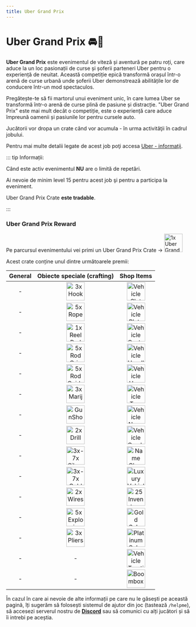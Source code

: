```yaml
---
title: Uber Grand Prix
---
```


# Uber Grand Prix 🚘💸

**Uber Grand Prix** este evenimentul de viteză și aventură pe patru roți, care aduce la un loc pasionații de curse și șoferii parteneri Uber pentru o experiență de neuitat. Această competiție epică transformă orașul într-o arenă de curse urbană unde șoferii Uber demonstrează abilitățile lor de conducere într-un mod spectaculos.

Pregătește-te să fii martorul unui eveniment unic, în care lumea Uber se transformă într-o arenă de curse plină de pasiune și distracție. "Uber Grand Prix" este mai mult decât o competiție, este o experiență care aduce împreună oamenii și pasiunile lor pentru cursele auto.

Jucătorii vor dropa un crate când vor acumula <Dinero :amount="390" /> - <Dinero :amount="550" /> în urma activităţii în cadrul jobului.

Pentru mai multe detalii legate de acest job poţi accesa [Uber - informaţii](../jobs/uber.md).

::: tip Informații:

Când este activ evenimentul **NU** are o limită de repetări.

Ai nevoie de minim level 15 pentru acest job şi pentru a participa la eveniment.

Uber Grand Prix Crate **este tradable**.

:::

### Uber Grand Prix Reward

Pe parcursul evenimentului vei primi un Uber Grand Prix Crate ->  <Image src="https://i.imgur.com/OhdtMHo.png" alt="1x Uber Grand Prix Crate" width="50" label="1x Uber Grand Prix Crate" />

Acest crate conține unul dintre următoarele premii:

| General | Obiecte speciale (crafting) | Shop Items |
| :-: | :-: | :-: |
| <Dinero :amount="1500" /> - <Dinero :amount="3200" /> | <Image src="https://i.imgur.com/Nts90lm.png" alt="3x Hook" width="50" label="3x Hook" /> | <Image src="https://i.imgur.com/5lCArfs.png" alt="Vehicle Slot" width="50" label="Vehicle Slot" /> |
| <Gold :amount='15' /> - <Gold :amount='150' /> | <Image src="https://i.imgur.com/sADBSSH.png" alt="5x Rope" width="50" label="5x Rope" /> | <Image src="https://i.imgur.com/UV4bXUr.png" alt="Vehicle Plate Ticket" width="50" label="Vehicle Plate Ticket" /> | 
| - | <Image src="https://i.imgur.com/6maDBiv.png" alt="1x Reel Rod" width="50" label="1x Reel Rod" /> | <Image src="https://i.imgur.com/HDc8Xiu.png" alt="Vehicle Custom Color Ticket" width="50" label="Vehicle Custom Color Ticket" /> | 
| - | <Image src="https://i.imgur.com/bfXWq32.png" alt="5x Rod Grip" width="50" label="5x Rod Grip" /> | <Image src="https://i.imgur.com/9UMVP5j.png" alt="Vehicle Headlights Ticket" width="50" label="Vehicle Headlights Ticket" /> | 
| - | <Image src="https://i.imgur.com/LAGg1qn.png" alt="5x Rod Guide" width="50" label="5x Rod Guide" /> | <Image src="https://i.imgur.com/N5pWdGf.png" alt="Vehicle Horn Ticket" width="50" label="Vehicle Horn Ticket" /> | 
| - | <Image src="https://i.imgur.com/5BvJkhB.png" alt="3x Marijuana Joint" width="50" label="3x Marijuana Joint" /> | <Image src="https://i.imgur.com/ouDnrjG.png" alt="Vehicle Tyre Smoke Ticket" width="50" label="Vehicle Tyre Smoke Ticket" /> |  
| - | <Image src="https://i.imgur.com/vPxrMab.png" alt="GunShop Pistol" width="50" label="GunShop Pistol" /> | <Image src="https://i.imgur.com/OmDEdB1.png" alt="Vehicle Neon Ticket" width="50" label="Vehicle Neon Ticket" /> | 
| - | <Image src="https://i.imgur.com/oXVperm.png" alt="2x Drill" width="50" label="2x Drill" /> | <Image src="https://i.imgur.com/aKap4HO.png" alt="Vehicle Camber Ticket" width="50" label="Vehicle Camber Ticket" /> | |
| - | <Image src="https://i.imgur.com/QGMslrk.png" alt="3x-7x Silver Bar" width="50" label="3x-7x Silver Bar" /> | <Image src="https://i.imgur.com/agE3E2g.png" alt="Name Change Ticket" width="50" label="Name Change Ticket" /> | |
| - | <Image src="https://i.imgur.com/JNbL1OR.png" alt="3x-7x Gold Bar" width="50" label="3x-7x Gold Bar" /> | <Image src="https://i.imgur.com/5lCArfs.png" alt="Luxury Vehicle Ticket" width="50" label="Luxury Vehicle Ticket" /> | |
| - | <Image src="https://i.imgur.com/C6Pj7yU.png" alt="2x Wires" width="50" label="2x Wires" /> | <Image src="https://i.imgur.com/xu36tbx.png" alt="25 Inventory Slots Ticket" width="50" label="25 Inventory Slots Ticket" /> | |
| - | <Image src="https://i.imgur.com/BijpevO.png" alt="5x Explosive" width="50" label="5x Explosive" /> | <Image src="https://i.imgur.com/mJQezl6.png" alt="Gold Subscription Ticket 1 Month" width="50" label="Gold Subscription Ticket 1 Month" /> | |
| - | <Image src="https://i.imgur.com/TGIAVQa.png" alt="3x Pliers" width="50" label="3x Pliers" /> | <Image src="https://i.imgur.com/AoMGcL9.png" alt="Platinum Subscription Ticket 1 Month" width="50" label="Platinum Subscription Ticket 1 Month" /> |
| - | - | <Image src="https://i.imgur.com/DYpCVQX.png" alt="Vehicle Traction Control Ticket" width="50" label="Vehicle Traction Control Ticket" /> | <Image src="https://i.imgur.com/DYpCVQX.png" alt="Vehicle Traction Control Ticket" width="50" label="Vehicle Traction Control Ticket"
| - | - | <Image src="https://i.imgur.com/6Dl1QjM.png" alt="Boombox" width="50" label="Boombox" /> |



În cazul în care ai nevoie de alte informații pe care nu le găsești pe această pagină, îți sugerăm să folosești sistemul de ajutor din joc (tastează `/helpme`), să accesezi serverul nostru de [**Discord**](https://liberty.mp/discord) sau să comunici cu alți jucători și să îi intrebi pe aceștia.
